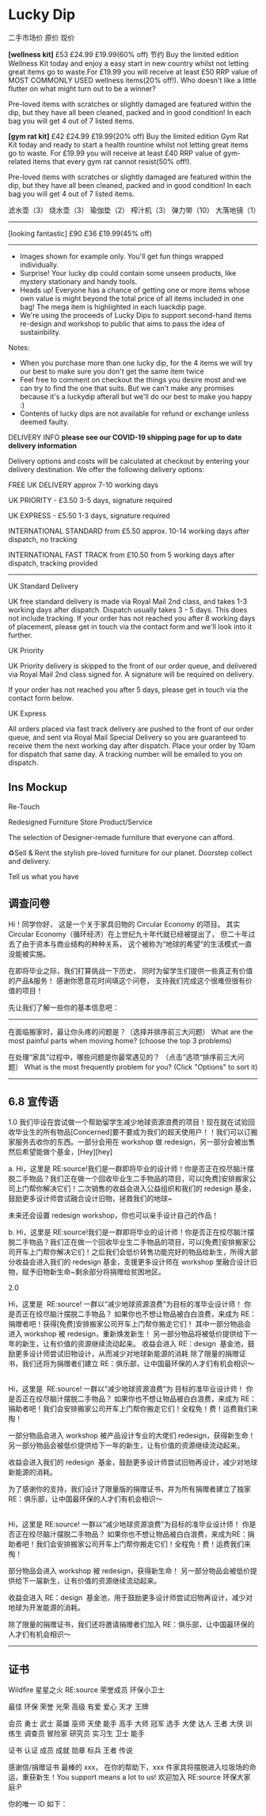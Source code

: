 # Lucky Dip

二手市场价 原价 现价

**[wellness kit]**
£53 £24.99 £19.99(60% off) 节约
Buy the limited edition Wellness Kit today and enjoy a easy start in new country whilst not letting great items go to waste.For £19.99 you will receive at least £50 RRP value of MOST COMMONLY USED wellness items(20% off!). Who doesn't like a little flutter on what might turn out to be a winner?

Pre-loved items with scratches or slightly damaged are featured within the dip, but they have all been cleaned, packed and in good condition! In each bag you will get 4 out of 7 listed items.

**[gym rat kit]**
£42 £24.99 £19.99(20% off)
Buy the limited edition Gym Rat Kit today and ready to start a health rountine whilst not letting great items go to waste. For £19.99 you will receive at least £40 RRP value of gym-related items that every gym rat cannot resist(50% off!).

Pre-loved items with scratches or slightly damaged are featured within the dip, but they have all been cleaned, packed and in good condition! In each bag you will get 4 out of 7 listed items.

滤水壶（3）
烧水壶（3）
瑜伽垫（2）
榨汁机（3）
弹力带（10）
大落地镜（1）

---

[looking fantastic]
£90 £36 £19.99(45% off)

---

- Images shown for example only. You'll get fun things wrapped individually.
- Surprise! Your lucky dip could contain some unseen products, like mystery stationary and handy tools.
- Heads up! Everyone has a chance of getting one or more items whose own value is might beyond the total price of all items included in one bag! The mega item is highlighted in each luackdip page.
- We're using the proceeds of Lucky Dips to support second-hand items re-design and workshop to public that aims to pass the idea of sustainbility.

Notes:

- When you purchase more than one lucky dip, for the 4 items we will try our best to make sure you don't get the same item twice
- Feel free to comment on checkout the things you desire most and we can try to find the one that suits. But we can't make any promises because it's a luckydip afterall but we'll do our best to make you happy :)
- Contents of lucky dips are not available for refund or exchange unless deemed faulty.

DELIVERY INFO
**please see our COVID-19 shipping page for up to date delivery information**

Delivery options and costs will be calculated at checkout by entering your delivery destination. We offer the following delivery options:

FREE UK DELIVERY
approx 7-10 working days

UK PRIORITY - £3.50
3-5 days, signature required

UK EXPRESS - £5.50 1-3 days, signature required

INTERNATIONAL STANDARD from £5.50
approx. 10-14 working days after dispatch, no tracking

INTERNATIONAL FAST TRACK from £10.50
from 5 working days after dispatch, tracking provided

---

UK Standard Delivery

UK free standard delivery is made via Royal Mail 2nd class, and takes 1-3 working days after dispatch. Dispatch usually takes 3 - 5 days. This does not include tracking.
If your order has not reached you after 8 working days of placement, please get in touch via the contact form and we'll look into it further.

UK Priority

UK Priority delivery is skipped to the front of our order queue, and delivered via Royal Mail 2nd class signed for. A signature will be required on delivery.

If your order has not reached you after 5 days, please get in touch via the contact form below.

UK Express

All orders placed via fast track delivery are pushed to the front of our order queue, and sent via Royal Mail Special Delivery so you are guaranteed to receive them the next working day after dispatch. Place your order by 10am for dispatch that same day. A tracking number will be emailed to you on dispatch.

## Ins Mockup

Re-Touch

Redesigned Furniture Store
Product/Service

The selection of Designer-remade furniture that everyone can afford.

♻️Sell & Rent the stylish pre-loved furniture for our planet. Doorstep collect and delivery.

Tell us what you have

## 调查问卷

Hi！同学你好，
这是一个关于家具旧物的 Circular Economy 的项目。
其实 Circular Economy（循环经济）在上世纪九十年代就已经被提出了，
但二十年过去了由于资本与商业结构的种种关系，
这个被称为“地球的希望“的生活模式一直没能被实施。

在即将毕业之际，我们打算挑战一下历史，
同时为留学生们提供一些真正有价值的产品&服务！
感谢你愿意花时间填这个问卷，
支持我们完成这个很难但很有价值的项目！

先让我们了解一些你的基本信息吧：

---

在面临搬家时，最让你头疼的问题是？（选择并排序前三大问题）
What are the most painful parts when moving home? (choose the top 3 problems)

在处理“家具“过程中，哪些问题是你最常遇见的？
（点击“选项“排序前三大问题）
What is the most frequently problem for you? (Click "Options" to sort it)

---

## 6.8 宣传语

1.0
我们毕设在尝试做一个帮助留学生减少地球资源浪费的项目！现在就在试验回收毕业生的所有物品[Concerned]要不要成为我们的超天使用户！！我们可以订搬家服务去收你的东西。一部分会用在 workshop 做 redesign，另一部分会被出售然后希望能做个基金，[Hey][hey]

a.
Hi，这里是 RE:source!我们是一群即将毕业的设计师！你是否正在绞尽脑汁摆脱二手物品？我们正在做一个回收毕业生二手物品的项目，可以[免费]安排搬家公司上门帮你解决它们！二次销售的收益会进入公益组织和我们的 redesign 基金，鼓励更多设计师尝试融合设计旧物，拯救我们的地球~

未来还会设置 redesign workshop，你也可以亲手设计自己的作品！

b.
Hi，这里是 RE:source!我们是一群即将毕业的设计师！你是否正在绞尽脑汁摆脱二手物品？我们正在做一个回收毕业生二手物品的项目，可以[免费]安排搬家公司开车上门帮你解决它们！之后我们会低价转售功能完好的物品给新生，所得大部分收益会进入我们的 redesign 基金，支援更多设计师在 workshop 里融合设计旧物，赋予旧物新生命~剩余部分将捐赠给贫困地区。

2.0

Hi，这里是  RE:source! 一群以“减少地球资源浪费”为目标的准毕业设计师！
你是否正在绞尽脑汁摆脱二手物品？
如果你也不想让物品被白白浪费，来成为 RE：捐赠者吧！获得[免费]安排搬家公司开车上门帮你搬走它们！
其中一部分物品会进入 workshop 被 redesign，重新焕发新生！
另一部分物品将被低价提供给下一年的新生，让有价值的资源继续流动起来。
收益会进入 RE：design  基金池，鼓励更多设计师尝试旧物设计，从而减少对地球新能源的消耗
除了限量的捐赠证书，我们还将为捐赠者们建立 RE：俱乐部，让中国最环保的人才们有机会相识～

<br/>
Hi，这里是  RE:source! 一群以“减少地球资源浪费”为 目标的准毕业设计师！
你是否正在绞尽脑汁摆脱二手物品？
如果你也不想让物品被白白浪费，来成为 RE：捐助者吧！我们会安排搬家公司开车上门帮你搬走它们！全程免！费！运费我们来掏！

一部分物品会进入 workshop 被产品设计专业的大佬们 redesign，获得新生命！
另一部分物品会被低价提供给下一年的新生，让有价值的资源继续流动起来。

收益会进入我们的 redesign  基金，鼓励更多设计师尝试旧物再设计，减少对地球新能源的消耗。

为了感谢你的支持，我们设计了限量版的捐赠证书，并为所有捐赠者建立了独家 RE：俱乐部，让中国最环保的人才们有机会相识～

<br/>
Hi，这里是 RE:source! 一群以“减少地球资源浪费”为目标的准毕业设计师！
你是否正在绞尽脑汁摆脱二手物品？
如果你也不想让物品被白白浪费，来成为RE：捐助者吧！我们会安排搬家公司开车上门帮你搬走它们！全程免！费！运费我们来掏！

部分物品会进入 workshop 被 redesign，获得新生命！
另一部分物品会被低价提供给下一届新生，让有价值的资源继续流动起来。

收益会进入 RE：design  基金池，用于鼓励更多设计师尝试旧物再设计，减少对地球为开发能源的消耗。

除了限量的捐赠证书，我们还将邀请捐赠者们加入 RE：俱乐部，让中国最环保的人才们有机会相识～

---

## 证书

Wildfire 星星之火
RE:source 荣誉成员
环保小卫士

最佳 环保 荣誉 光荣 高级 有爱 爱心 天才 王牌

会员 勇士 武士 英雄 巫师 天使 能手 高手 大师 冠军 选手 大使 达人 王者 大侠 训练生 调查员
冒险家 研究员 实习生 卫士 能手

证书 认证 成员 成就 勋章 标兵 王者 传说

感谢信/捐赠证书
最棒的 xxx，
在你的帮助下，xxx 件家具将摆脱进入垃圾场的命运，重获新生！You support means a lot to us!
欢迎加入 RE:source 环保大家庭:P

你的唯一 ID 如下：
